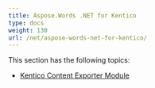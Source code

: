 ```yaml
---
title: Aspose.Words .NET for Kentico
type: docs
weight: 130
url: /net/aspose-words-net-for-kentico/
---
```


This section has the following topics:

- [Kentico Content Exporter Module](/words/net/kentico-content-exporter-module/)

